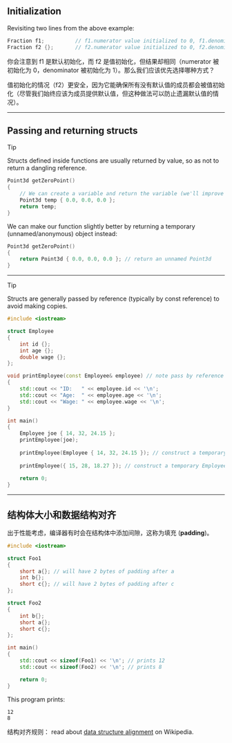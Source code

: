##  Initialization

Revisiting two lines from the above example:

```cpp
Fraction f1;          // f1.numerator value initialized to 0, f1.denominator defaulted to 1
Fraction f2 {};       // f2.numerator value initialized to 0, f2.denominator defaulted to 1
```

你会注意到 f1 是默认初始化，而 f2 是值初始化，但结果却相同（numerator 被初始化为 0，denominator 被初始化为 1）。那么我们应该优先选择哪种方式？

值初始化的情况（f2）更安全，因为它能确保所有没有默认值的成员都会被值初始化（尽管我们始终应该为成员提供默认值，但这种做法可以防止遗漏默认值的情况）。

---
## Passing and returning structs

> [!Tip]
> Structs defined inside functions are usually returned by value, so as not to return a dangling reference.

```cpp
Point3d getZeroPoint()
{
    // We can create a variable and return the variable (we'll improve this below)
    Point3d temp { 0.0, 0.0, 0.0 };
    return temp;
}
```

We can make our function slightly better by returning a temporary (unnamed/anonymous) object instead:

```cpp
Point3d getZeroPoint()
{
    return Point3d { 0.0, 0.0, 0.0 }; // return an unnamed Point3d
}
```

---

> [!Tip]
> Structs are generally passed by reference (typically by const reference) to avoid making copies.

```cpp
#include <iostream>

struct Employee
{
    int id {};
    int age {};
    double wage {};
};

void printEmployee(const Employee& employee) // note pass by reference here
{
    std::cout << "ID:   " << employee.id << '\n';
    std::cout << "Age:  " << employee.age << '\n';
    std::cout << "Wage: " << employee.wage << '\n';
}

int main()
{
    Employee joe { 14, 32, 24.15 };
    printEmployee(joe);
    
    printEmployee(Employee { 14, 32, 24.15 }); // construct a temporary Employee to pass to function (type explicitly specified) (preferred)
    
    printEmployee({ 15, 28, 18.27 }); // construct a temporary Employee to pass to function (type deduced from parameter)
    
    return 0;
}
```

---
## 结构体大小和数据结构对齐

出于性能考虑，编译器有时会在结构体中添加间隙，这称为填充 (**padding**)。

```cpp
#include <iostream>

struct Foo1
{
    short a{}; // will have 2 bytes of padding after a
    int b{};
    short c{}; // will have 2 bytes of padding after c
};

struct Foo2
{
    int b{};
    short a{};
    short c{};
};

int main()
{
    std::cout << sizeof(Foo1) << '\n'; // prints 12
    std::cout << sizeof(Foo2) << '\n'; // prints 8

    return 0;
}
```

This program prints:

```
12
8
```

结构对齐规则： read about [data structure alignment](https://en.wikipedia.org/wiki/Data_structure_alignment) on Wikipedia.